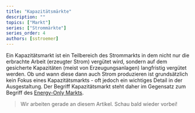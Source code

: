 ```yaml
---
title: "Kapazitätsmärkte"
description: ""
topics: ["Markt"]
series: ["Strommärkte"]
series_order: 4
authors: [sstroemer]
---
```


Ein Kapazitätsmarkt ist ein Teilbereich des Strommarkts in dem nicht nur die erbrachte Arbeit (erzeugter Strom) vergütet wird, sondern auf dem gesicherte Kapazitäten (meist von Erzeugungsanlagen) langfristig vergütet werden. Ob und wann diese dann auch Strom produzieren ist grundsätzlich kein Fokus eines Kapazitätsmarkts - oft jedoch ein wichtiges Detail in der Ausgestaltung. Der Begriff Kapazitätsmarkt steht daher im Gegensatz zum Begriff des [Energy-Only Markts](/wissen/markt-energy-only/).

<!-- more -->

> Wir arbeiten gerade an diesem Artikel. Schau bald wieder vorbei!
